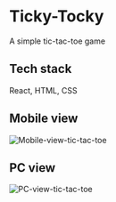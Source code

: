 # Ticky-Tocky

A simple tic-tac-toe game

## Tech stack

React, HTML, CSS


## Mobile view

![Mobile-view-tic-tac-toe](https://user-images.githubusercontent.com/64453669/128088070-5ca812c1-069a-4ed6-bd85-b680b53e41ff.jpg)

## PC view

![PC-view-tic-tac-toe](https://user-images.githubusercontent.com/64453669/128088132-c057315e-c4df-4293-a3d1-d0864a1fbcca.jpg)


